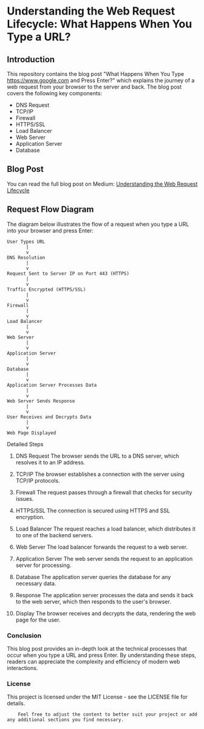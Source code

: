 # Understanding the Web Request Lifecycle: What Happens When You Type a URL?

## Introduction
This repository contains the blog post "What Happens When You Type https://www.google.com and Press Enter?" which explains the journey of a web request from your browser to the server and back. The blog post covers the following key components:
- DNS Request
- TCP/IP
- Firewall
- HTTPS/SSL
- Load Balancer
- Web Server
- Application Server
- Database

## Blog Post
You can read the full blog post on Medium: [Understanding the Web Request Lifecycle](https://medium.com/@kingasiadavid41/what-happens-when-you-type-https-www-google-com-and-press-enter-f2c1011a6fbb)

## Request Flow Diagram
The diagram below illustrates the flow of a request when you type a URL into your browser and press Enter:

```
User Types URL
       |
       v
DNS Resolution
       |
       v
Request Sent to Server IP on Port 443 (HTTPS)
       |
       v
Traffic Encrypted (HTTPS/SSL)
       |
       v
Firewall
       |
       v
Load Balancer
       |
       v
Web Server
       |
       v
Application Server
       |
       v
Database
       |
       v
Application Server Processes Data
       |
       v
Web Server Sends Response
       |
       v
User Receives and Decrypts Data
       |
       v
Web Page Displayed
```

Detailed Steps
1. DNS Request
The browser sends the URL to a DNS server, which resolves it to an IP address.

2. TCP/IP
The browser establishes a connection with the server using TCP/IP protocols.

3. Firewall
The request passes through a firewall that checks for security issues.

4. HTTPS/SSL
The connection is secured using HTTPS and SSL encryption.

5. Load Balancer
The request reaches a load balancer, which distributes it to one of the backend servers.

6. Web Server
The load balancer forwards the request to a web server.

7. Application Server
The web server sends the request to an application server for processing.

8. Database
The application server queries the database for any necessary data.

9. Response
The application server processes the data and sends it back to the web server, which then responds to the user's browser.

10. Display
The browser receives and decrypts the data, rendering the web page for the user.

### Conclusion
This blog post provides an in-depth look at the technical processes that occur when you type a URL and press Enter. By understanding these steps, readers can appreciate the complexity and efficiency of modern web interactions.

### License
This project is licensed under the MIT License - see the LICENSE file for details.
```
	Feel free to adjust the content to better suit your project or add any additional sections you find necessary.
```
